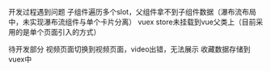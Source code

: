 开发过程遇到问题
子组件遍历多个slot，父组件拿不到子组件数据（瀑布流布局中，未实现瀑布流组件与单个卡片分离）
vuex store未挂载到vue父类上（目前采用的是单个页面引入的方式）
 
 待开发部分
视频页面切换到视频页面，video出错，无法展示
收藏数据存储到vuex中
